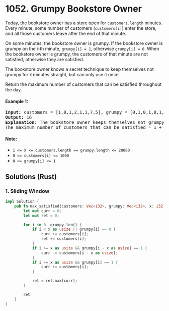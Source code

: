 # 1052. Grumpy Bookstore Owner
Today, the bookstore owner has a store open for ```customers.length``` minutes.  Every minute, some number of customers (```customers[i]```) enter the store, and all those customers leave after the end of that minute.

On some minutes, the bookstore owner is grumpy.  If the bookstore owner is grumpy on the i-th minute, ```grumpy[i] = 1```, otherwise ```grumpy[i] = 0```.  When the bookstore owner is grumpy, the customers of that minute are not satisfied, otherwise they are satisfied.

The bookstore owner knows a secret technique to keep themselves not grumpy for ```X``` minutes straight, but can only use it once.

Return the maximum number of customers that can be satisfied throughout the day.

#### Example 1:
<pre>
<strong>Input:</strong> customers = [1,0,1,2,1,1,7,5], grumpy = [0,1,0,1,0,1,0,1], X = 3
<strong>Output:</strong> 16
<strong>Explanation:</strong> The bookstore owner keeps themselves not grumpy for the last 3 minutes. 
The maximum number of customers that can be satisfied = 1 + 1 + 1 + 1 + 7 + 5 = 16.
</pre>

#### Note:
* ```1 <= X <= customers.length == grumpy.length <= 20000```
* ```0 <= customers[i] <= 1000```
* ```0 <= grumpy[i] <= 1```

## Solutions (Rust)

### 1. Sliding Window
```Rust
impl Solution {
    pub fn max_satisfied(customers: Vec<i32>, grumpy: Vec<i32>, x: i32) -> i32 {
        let mut curr = 0;
        let mut ret = 0;

        for i in 0..grumpy.len() {
            if i < x as usize || grumpy[i] == 0 {
                curr += customers[i];
                ret += customers[i];
            }
            if i >= x as usize && grumpy[i - x as usize] == 1 {
                curr -= customers[i - x as usize];
            }
            if i >= x as usize && grumpy[i] == 1 {
                curr += customers[i];
            }

            ret = ret.max(curr);
        }

        ret
    }
}
```
